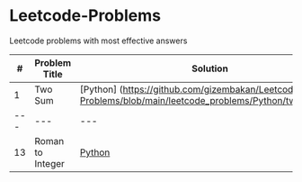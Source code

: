 # Leetcode-Problems
Leetcode problems with most effective answers

|    #   |      Problem Title      |      Solution      |      Difficulty      |
|   ---  |          ---            |          ---       |           ---        |
|    1   |         Two Sum         | [Python] (https://github.com/gizembakan/Leetcode-Problems/blob/main/leetcode_problems/Python/two_sum.py) | Easy
|   ---  |          ---            |          ---       |           ---        |
|   13   |     Roman to Integer    | [Python](https://github.com/gizembakan/Leetcode-Problems/blob/main/leetcode_problems/Python/roman_to_integer.py) | Easy
